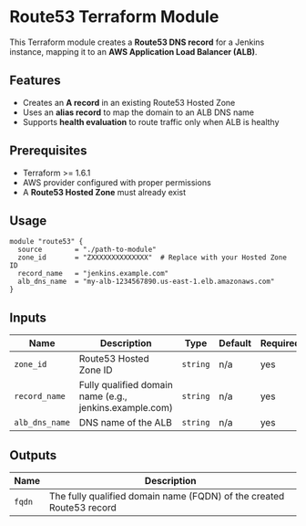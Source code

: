 # Route53 Terraform Module

This Terraform module creates a **Route53 DNS record** for a Jenkins instance, mapping it to an **AWS Application Load Balancer (ALB)**.

## Features

- Creates an **A record** in an existing Route53 Hosted Zone
- Uses an **alias record** to map the domain to an ALB DNS name
- Supports **health evaluation** to route traffic only when ALB is healthy

## Prerequisites

- Terraform >= 1.6.1
- AWS provider configured with proper permissions
- A **Route53 Hosted Zone** must already exist

## Usage

```hcl
module "route53" {
  source        = "./path-to-module"
  zone_id       = "ZXXXXXXXXXXXXXX"  # Replace with your Hosted Zone ID
  record_name   = "jenkins.example.com"
  alb_dns_name  = "my-alb-1234567890.us-east-1.elb.amazonaws.com"
}
```

## Inputs

| Name          | Description                                    | Type     | Default | Required |
|--------------|------------------------------------------------|---------|---------|----------|
| `zone_id`    | Route53 Hosted Zone ID                        | `string` | n/a     | yes      |
| `record_name`| Fully qualified domain name (e.g., jenkins.example.com) | `string` | n/a | yes |
| `alb_dns_name` | DNS name of the ALB                        | `string` | n/a     | yes      |

## Outputs

| Name    | Description                                  |
|---------|----------------------------------------------|
| `fqdn`  | The fully qualified domain name (FQDN) of the created Route53 record |
